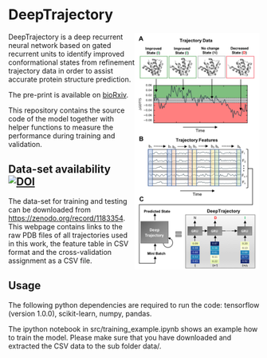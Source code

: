 # DeepTrajectory

<img align="right" width="250" height="475" src="/img/method.png?raw=true">

DeepTrajectory is a deep recurrent neural network based on gated recurrent units to identify improved conformational states from refinement trajectory data in order to assist accurate protein structure prediction.

The pre-print is available on [bioRxiv](https://www.biorxiv.org/content/early/2018/03/03/275008).

This repository contains the source code of the model together with helper functions to measure the performance during training and validation.

## Data-set availability [![DOI](https://zenodo.org/badge/DOI/10.5281/zenodo.1183354.svg)](https://doi.org/10.5281/zenodo.1183354)



The data-set for training and testing can be downloaded from https://zenodo.org/record/1183354. This webpage contains links to the raw PDB files of all trajectories used in this work, the feature table in CSV format and the cross-validation assignment as a CSV file. 


## Usage

The following python dependencies are required to run the code: tensorflow (version 1.0.0), scikit-learn, numpy, pandas.

The ipython notebook in src/training_example.ipynb shows an example how to train the model. Please make sure that you have downloaded and extracted the CSV data to the sub folder data/.
